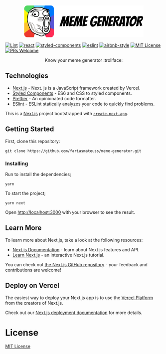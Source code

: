 <p align="center">
  <img src="docs/resources/logo-thumbnail.png" />
</p>
<p align="center">

[![Lint](https://github.com/fariasmateuss/meme-generator/actions/workflows/ci.yml/badge.svg)](https://github.com/fariasmateuss/meme-generator/actions/workflows/ci.yml)
[![react](https://img.shields.io/badge/reactjs-17.0.1-61dafb?style=flat-square&logo=react)](https://reactjs.org/)
[![styled-components](https://img.shields.io/badge/styled_components-5.2.1-db7b86?style=flat-square&logo=styled-components)](https://styled-components.com/)
[![eslint](https://img.shields.io/badge/eslint-17.0.1-4b32c3?style=flat-square&logo=eslint)](https://eslint.org/)
[![airbnb-style](https://flat.badgen.net/badge/style-guide/airbnb/ff5a5f?icon=airbnb)](https://github.com/airbnb/javascript)
[![MIT License](https://img.shields.io/badge/license-MIT-green?style=flat-square)](https://github.com/fariasmateuss/meme-generator/main/LICENSE)
[![PRs Welcome](https://img.shields.io/badge/PRs-welcome-brightgreen.svg?style=flat-square)](https://github.com/fariasmateuss/meme-generator/pulls)<br>

</p>

<p align="center">
   Know your meme generator :trollface: 
</p>

## Technologies

- [Next.js](https://nextjs.org/) - Next. js is a JavaScript framework created by Vercel.
- [Styled Components](https://styled-components.com/) - ES6 and CSS to styled components.
- [Prettier](https://prettier.io/docs/en/cli.html) - An opinionated code formatter.
- [ESlint](https://eslint.org) - ESLint statically analyzes your code to quickly find problems.

This is a [Next.js](https://nextjs.org/) project bootstrapped with [`create-next-app`](https://github.com/vercel/next.js/tree/canary/packages/create-next-app).

## Getting Started

First, clone this repository:

```
git clone https://github.com/fariasmateuss/meme-generator.git
```

### Installing

Run to install the dependencies;

```
yarn
```

To start the project;

```
yarn next
```

Open [http://localhost:3000](http://localhost:3000) with your browser to see the result.

## Learn More

To learn more about Next.js, take a look at the following resources:

- [Next.js Documentation](https://nextjs.org/docs) - learn about Next.js features and API.
- [Learn Next.js](https://nextjs.org/learn) - an interactive Next.js tutorial.

You can check out [the Next.js GitHub repository](https://github.com/vercel/next.js/) - your feedback and contributions are welcome!

## Deploy on Vercel

The easiest way to deploy your Next.js app is to use the [Vercel Platform](https://vercel.com/import?utm_medium=default-template&filter=next.js&utm_source=create-next-app&utm_campaign=create-next-app-readme) from the creators of Next.js.

Check out our [Next.js deployment documentation](https://nextjs.org/docs/deployment) for more details.

# License

[MIT License](/LICENSE)
